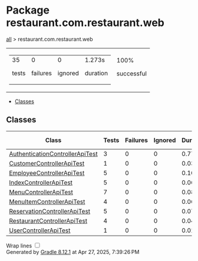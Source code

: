 <!DOCTYPE html>
<html>
<head>
<meta http-equiv="Content-Type" content="text/html; charset=utf-8"/>
<meta http-equiv="x-ua-compatible" content="IE=edge"/>
<title>Test results - Package restaurant.com.restaurant.web</title>
<link href="../css/base-style.css" rel="stylesheet" type="text/css"/>
<link href="../css/style.css" rel="stylesheet" type="text/css"/>
<script src="../js/report.js" type="text/javascript"></script>
</head>
<body>
<div id="content">
<h1>Package restaurant.com.restaurant.web</h1>
<div class="breadcrumbs">
<a href="../index.md">all</a> &gt; restaurant.com.restaurant.web</div>
<div id="summary">
<table>
<tr>
<td>
<div class="summaryGroup">
<table>
<tr>
<td>
<div class="infoBox" id="tests">
<div class="counter">35</div>
<p>tests</p>
</div>
</td>
<td>
<div class="infoBox" id="failures">
<div class="counter">0</div>
<p>failures</p>
</div>
</td>
<td>
<div class="infoBox" id="ignored">
<div class="counter">0</div>
<p>ignored</p>
</div>
</td>
<td>
<div class="infoBox" id="duration">
<div class="counter">1.273s</div>
<p>duration</p>
</div>
</td>
</tr>
</table>
</div>
</td>
<td>
<div class="infoBox success" id="successRate">
<div class="percent">100%</div>
<p>successful</p>
</div>
</td>
</tr>
</table>
</div>
<div id="tabs">
<ul class="tabLinks">
<li>
<a href="#tab0">Classes</a>
</li>
</ul>
<div id="tab0" class="tab">
<h2>Classes</h2>
<table>
<thead>
<tr>
<th>Class</th>
<th>Tests</th>
<th>Failures</th>
<th>Ignored</th>
<th>Duration</th>
<th>Success rate</th>
</tr>
</thead>
<tr>
<td class="success">
<a href="../classes/restaurant.com.restaurant.web.AuthenticationControllerApiTest.html">AuthenticationControllerApiTest</a>
</td>
<td>3</td>
<td>0</td>
<td>0</td>
<td>0.777s</td>
<td class="success">100%</td>
</tr>
<tr>
<td class="success">
<a href="../classes/restaurant.com.restaurant.web.CustomerControllerApiTest.html">CustomerControllerApiTest</a>
</td>
<td>1</td>
<td>0</td>
<td>0</td>
<td>0.036s</td>
<td class="success">100%</td>
</tr>
<tr>
<td class="success">
<a href="../classes/restaurant.com.restaurant.web.EmployeeControllerApiTest.html">EmployeeControllerApiTest</a>
</td>
<td>5</td>
<td>0</td>
<td>0</td>
<td>0.108s</td>
<td class="success">100%</td>
</tr>
<tr>
<td class="success">
<a href="../classes/restaurant.com.restaurant.web.IndexControllerApiTest.html">IndexControllerApiTest</a>
</td>
<td>5</td>
<td>0</td>
<td>0</td>
<td>0.061s</td>
<td class="success">100%</td>
</tr>
<tr>
<td class="success">
<a href="../classes/restaurant.com.restaurant.web.MenuControllerApiTest.html">MenuControllerApiTest</a>
</td>
<td>7</td>
<td>0</td>
<td>0</td>
<td>0.087s</td>
<td class="success">100%</td>
</tr>
<tr>
<td class="success">
<a href="../classes/restaurant.com.restaurant.web.MenuItemControllerApiTest.html">MenuItemControllerApiTest</a>
</td>
<td>4</td>
<td>0</td>
<td>0</td>
<td>0.067s</td>
<td class="success">100%</td>
</tr>
<tr>
<td class="success">
<a href="../classes/restaurant.com.restaurant.web.ReservationControllerApiTest.html">ReservationControllerApiTest</a>
</td>
<td>5</td>
<td>0</td>
<td>0</td>
<td>0.074s</td>
<td class="success">100%</td>
</tr>
<tr>
<td class="success">
<a href="../classes/restaurant.com.restaurant.web.RestaurantControllerApiTest.html">RestaurantControllerApiTest</a>
</td>
<td>4</td>
<td>0</td>
<td>0</td>
<td>0.044s</td>
<td class="success">100%</td>
</tr>
<tr>
<td class="success">
<a href="../classes/restaurant.com.restaurant.web.UserControllerApiTest.html">UserControllerApiTest</a>
</td>
<td>1</td>
<td>0</td>
<td>0</td>
<td>0.019s</td>
<td class="success">100%</td>
</tr>
</table>
</div>
</div>
<div id="footer">
<p>
<div>
<label class="hidden" id="label-for-line-wrapping-toggle" for="line-wrapping-toggle">Wrap lines
<input id="line-wrapping-toggle" type="checkbox" autocomplete="off"/>
</label>
</div>Generated by 
<a href="http://www.gradle.org">Gradle 8.12.1</a> at Apr 27, 2025, 7:39:26 PM</p>
</div>
</div>
</body>
</html>
